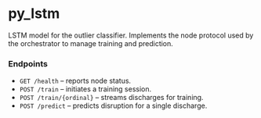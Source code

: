 # py_lstm
LSTM model for the outlier classifier. Implements the node protocol used by the orchestrator to manage training and prediction.

### Endpoints

- `GET /health` – reports node status.
- `POST /train` – initiates a training session.
- `POST /train/{ordinal}` – streams discharges for training.
- `POST /predict` – predicts disruption for a single discharge.
